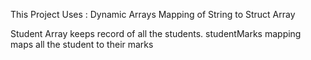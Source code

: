 This Project Uses :
Dynamic Arrays
Mapping of String to Struct Array

Student Array keeps record of all the students.
studentMarks mapping maps all the student to their marks 
